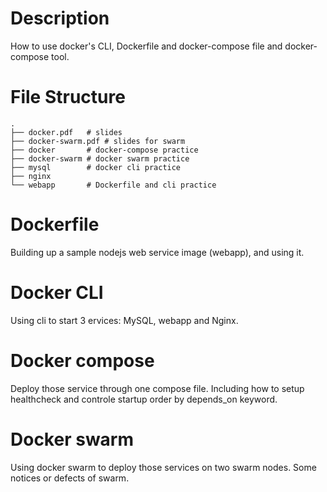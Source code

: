 # Description

How to use docker's CLI, Dockerfile and docker-compose file and docker-compose tool.

# File Structure

```text
.
├── docker.pdf   # slides
├── docker-swarm.pdf # slides for swarm
├── docker       # docker-compose practice
├── docker-swarm # docker swarm practice
├── mysql        # docker cli practice
├── nginx
└── webapp       # Dockerfile and cli practice
```

# Dockerfile

Building up a sample nodejs web service image (webapp), and using it.

# Docker CLI

Using cli to start 3 ervices: MySQL, webapp and Nginx.

# Docker compose

Deploy those service through one compose file.
Including how to setup healthcheck and controle startup order by depends_on keyword.

# Docker swarm

Using docker swarm to deploy those services on two swarm nodes.
Some notices or defects of swarm.
